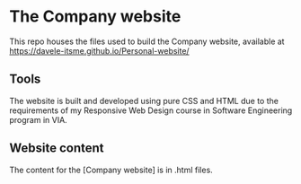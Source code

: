 # The Company website

This repo houses the files used to build the Company website, available at https://davele-itsme.github.io/Personal-website/

## Tools

The website is built and developed using pure CSS and HTML due to the requirements of my Responsive Web Design course in Software Engineering program in VIA.

## Website content

The content for the [Company website] is in .html files.
